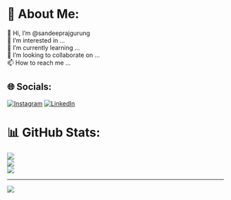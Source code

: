 # 💫 About Me:
👋 Hi, I’m @sandeeprajgurung<br>👀 I’m interested in ...<br>🌱 I’m currently learning ...<br>💞️ I’m looking to collaborate on ...<br>📫 How to reach me ...


## 🌐 Socials:
[![Instagram](https://img.shields.io/badge/Instagram-%23E4405F.svg?logo=Instagram&logoColor=white)](https://instagram.com/sandeeprajgurung) [![LinkedIn](https://img.shields.io/badge/LinkedIn-%230077B5.svg?logo=linkedin&logoColor=white)](https://linkedin.com/in/sandeep-raj-gurung) 
# 📊 GitHub Stats:
![](https://github-readme-stats.vercel.app/api?username=sandeeprajgurung&theme=default&hide_border=false&include_all_commits=false&count_private=false)<br/>
![](https://github-readme-streak-stats.herokuapp.com/?user=sandeeprajgurung&theme=default&hide_border=false)<br/>
![](https://github-readme-stats.vercel.app/api/top-langs/?username=sandeeprajgurung&theme=default&hide_border=false&include_all_commits=false&count_private=false&layout=compact)

---
[![](https://visitcount.itsvg.in/api?id=sandeeprajgurung&icon=0&color=0)](https://visitcount.itsvg.in)

<!-- Proudly created with GPRM ( https://gprm.itsvg.in ) -->
